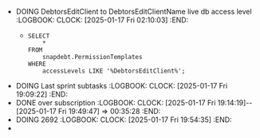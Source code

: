 - DOING DebtorsEditClient to DebtorsEditClientName live db access level
  :LOGBOOK:
  CLOCK: [2025-01-17 Fri 02:10:03]
  :END:
	- ```apl
	  SELECT 
	      *
	  FROM
	      snapdebt.PermissionTemplates
	  WHERE
	      accessLevels LIKE '%DebtorsEditClient%';
	  ```
- DOING Last sprint subtasks
  :LOGBOOK:
  CLOCK: [2025-01-17 Fri 19:09:22]
  :END:
- DONE over subscription
  :LOGBOOK:
  CLOCK: [2025-01-17 Fri 19:14:19]--[2025-01-17 Fri 19:49:47] =>  00:35:28
  :END:
- DOING 2692
  :LOGBOOK:
  CLOCK: [2025-01-17 Fri 19:54:35]
  :END:
-